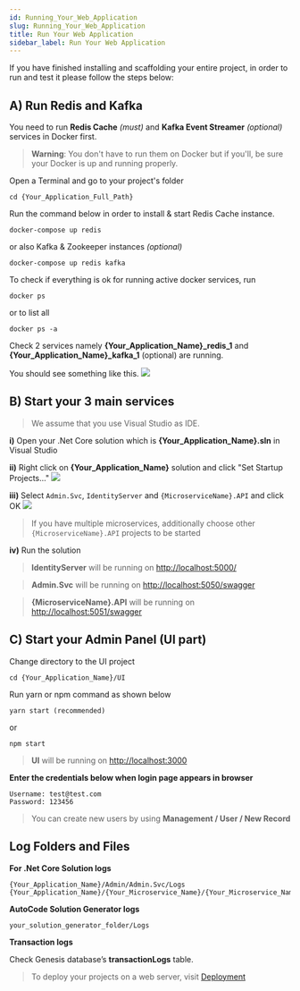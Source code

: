```yaml
---
id: Running_Your_Web_Application
slug: Running_Your_Web_Application
title: Run Your Web Application
sidebar_label: Run Your Web Application
---
```


If you have finished installing and scaffolding your entire project, in order to run and test it please follow the steps below:

## A) Run Redis and Kafka

You need to run **Redis Cache**  *(must)* and **Kafka Event Streamer**  *(optional)* services in Docker first.

> **Warning**: You don't have to run them on Docker but if you'll, be sure your Docker is up and running properly.

Open a Terminal and go to your project's folder

```
cd {Your_Application_Full_Path}
```

Run the command below in order to install & start Redis Cache instance.

```
docker-compose up redis
```

or also Kafka & Zookeeper instances *(optional)*

```
docker-compose up redis kafka
```

To check if everything is ok for running active docker services, run

```
docker ps
```

or to list all

```
docker ps -a
```

Check 2 services namely **{Your_Application_Name}_redis_1** and **{Your_Application_Name}_kafka_1** (optional) are running.

You should see something like this. [![](https://netcoregenesis.com/images/documentation/docker-ps-for-redis-kafka-zookeeper.png)](https://netcoregenesis.com/images/documentation/docker-ps-for-redis-kafka-zookeeper.png)

## B) Start your 3 main services

> We assume that you use Visual Studio as IDE.

**i)** Open your .Net Core solution which is **{Your_Application_Name}.sln** in Visual Studio

**ii)** Right click on **{Your_Application_Name}** solution and click "Set Startup Projects..."
[![](https://netcoregenesis.com/images/documentation/Visual_Studio_set_start_up_projects.png)](https://netcoregenesis.com/images/documentation/Visual_Studio_set_start_up_projects.png)

**iii)** Select `Admin.Svc`, `IdentityServer` and `{MicroserviceName}.API` and click OK
[![](https://netcoregenesis.com/images/documentation/Visual_Studio_set_choose_multiple_projects.png)](https://netcoregenesis.com/images/documentation/Visual_Studio_set_choose_multiple_projects.png)

> If you have multiple microservices, additionally choose other `{MicroserviceName}.API` projects to be started

**iv)** Run the solution

> **IdentityServer** will be running on [http://localhost:5000/](http://localhost:5000/)  

> **Admin.Svc** will be running on [http://localhost:5050/swagger](http://localhost:5050/swagger)

> **{MicroserviceName}.API** will be running on [http://localhost:5051/swagger](http://localhost:5051/swagger)

## C) Start your Admin Panel (UI part)

Change directory to the UI project

```
cd {Your_Application_Name}/UI
```

Run yarn or npm command as shown below

```
yarn start (recommended)
```

or

```
npm start
```

> **UI** will be running on [http://localhost:3000](http://localhost:3000)

**Enter the credentials below when login page appears in browser**

```
Username: test@test.com
Password: 123456
```

> You can create new users by using **Management / User / New Record**

## Log Folders and Files

**For .Net Core Solution logs**

```
{Your_Application_Name}/Admin/Admin.Svc/Logs
{Your_Application_Name}/{Your_Microservice_Name}/{Your_Microservice_Name}.API/Logs
```

**AutoCode Solution Generator logs**

```
your_solution_generator_folder/Logs
```

**Transaction logs**

Check Genesis database’s **transactionLogs** table.

> To deploy your projects on a web server, visit [Deployment](Deployment.md)
